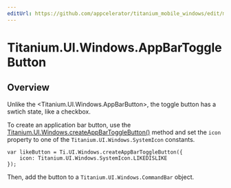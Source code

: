 ```yaml
---
editUrl: https://github.com/appcelerator/titanium_mobile_windows/edit/master/apidoc/WindowsOnly/Titanium.UI.Windows.AppBarToggleButton.yml
---
```

# Titanium.UI.Windows.AppBarToggleButton

<TypeHeader/>

## Overview

Unlike the <Titanium.UI.Windows.AppBarButton>, the toggle button has a swtich state, like a
checkbox.

To create an application bar button, use the
[Titanium.UI.Windows.createAppBarToggleButton()](Titanium.UI.Windows.createAppBarToggleButton) method
and set the `icon` property to one of the `Titanium.UI.Windows.SystemIcon` constants.

    var likeButton = Ti.UI.Windows.createAppBarToggleButton({
        icon: Titanium.UI.Windows.SystemIcon.LIKEDISLIKE
    });

Then, add the button to a `Titanium.UI.Windows.CommandBar` object.

<ApiDocs/>
